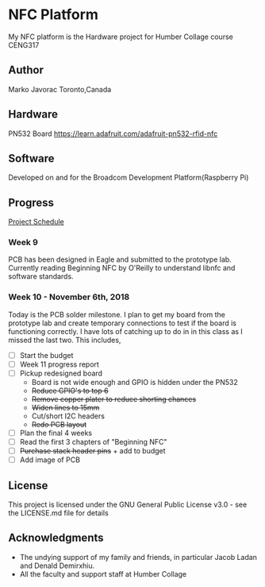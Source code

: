 # NFC Platform
My NFC platform is the Hardware project for Humber Collage course CENG317

## Author
Marko Javorac
Toronto,Canada

## Hardware
PN532 Board
https://learn.adafruit.com/adafruit-pn532-rfid-nfc

## Software
Developed on and for the Broadcom Development Platform(Raspberry Pi)

## Progress
[Project Schedule](temp.com)
### Week 9
PCB has been designed in Eagle and submitted to the prototype lab. Currently reading Beginning NFC by O'Reilly to understand libnfc and software standards.

### Week 10 - November 6th, 2018
Today is the PCB solder milestone. I plan to get my board from the prototype lab and create temporary connections to test if the board is functioning correctly.
I have lots of catching up to do in in this class as I missed the last two. This includes,
- [ ] Start the budget
- [ ] Week 11 progress report
- [ ] Pickup redesigned board
  * Board is not wide enough and GPIO is hidden under the PN532
  * ~~Reduce GPIO's to top 6~~
  * ~~Remove copper plater to reduce shorting chances~~
  * ~~Widen lines to 15mm~~
  * Cut/short I2C headers
  * ~~Redo PCB layout~~
- [ ] Plan the final 4 weeks
- [ ] Read the first 3 chapters of "Beginning NFC"
- [ ] ~~Purchase stack header pins~~ + add to budget
- [ ] Add image of PCB

## License
This project is licensed under the GNU General Public License v3.0 - see the LICENSE.md file for details

## Acknowledgments
- The undying support of my family and friends, in particular Jacob Ladan and Denald Demirxhiu. 
- All the faculty and support staff at Humber Collage
